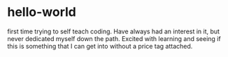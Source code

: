 # hello-world

first time trying to self teach coding.  Have always had an interest in it, but never dedicated myself down the path.  Excited with learning and seeing if this is something that I can get into without a price tag attached.
